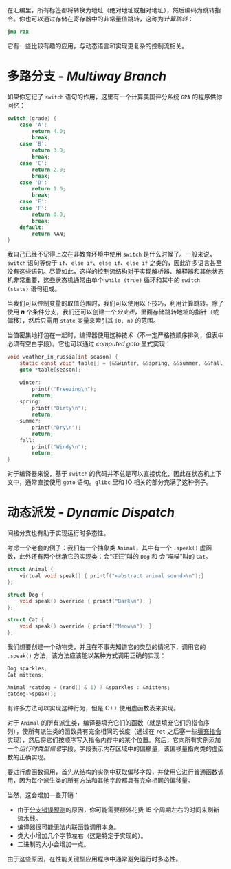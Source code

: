 在汇编里，所有标签都将转换为地址（绝对地址或相对地址），然后编码为跳转指令。你也可以通过存储在寄存器中的非常量值跳转，这称为*计算跳转*：

```asm
jmp rax
```

它有一些比较有趣的应用，与动态语言和实现更复杂的控制流相关。

# 多路分支 - *Multiway Branch*

如果你忘记了 `switch` 语句的作用，这里有一个计算美国评分系统 `GPA` 的程序供你回忆：

```C
switch (grade) {
    case 'A':
        return 4.0;
        break;
    case 'B':
        return 3.0;
        break;
    case 'C':
        return 2.0;
        break;
    case 'D':
        return 1.0;
        break;
    case 'E':
    case 'F':
        return 0.0;
        break;
    default:
        return NAN;
}
```

我自己已经不记得上次在非教育环境中使用 `switch` 是什么时候了。一般来说，`switch` 语句等价于 `if`、`else if`、`else if`、`else if` 之类的，因此许多语言甚至没有这些语句。尽管如此，这样的控制流结构对于实现解析器、解释器和其他状态机非常重要，这些状态机通常由单个 `while (true)` 循环和其中的 `switch (state)` 语句组成。

当我们可以控制变量的取值范围时，我们可以使用以下技巧，利用计算跳转。除了使用 ***n*** 个条件分支，我们还可以创建一个*分支表*，里面存储跳转地址的指针（或偏移），然后只需用 `state` 变量来索引其 `[0, n)` 的范围。

当值密集地打包在一起时，编译器使用这种技术（不一定严格按顺序排列，但表中必须有空白字段）。它也可以通过 *computed goto* 显式实现：

```C
void weather_in_russia(int season) {
    static const void* table[] = {&&winter, &&spring, &&summer, &&fall};
    goto *table[season];
	
    winter:
        printf("Freezing\n");
        return;
    spring:
        printf("Dirty\n");
        return;
    summer:
        printf("Dry\n");
        return;
    fall:
        printf("Windy\n");
        return;
}
```

对于编译器来说，基于 `switch` 的代码并不总是可以直接优化，因此在状态机上下文中，通常直接使用 `goto` 语句。`glibc` 里和 IO 相关的部分充满了这种例子。

# 动态派发 - *Dynamic Dispatch*

间接分支也有助于实现运行时多态性。

考虑一个老套的例子：我们有一个抽象类 `Animal`，其中有一个 `.speak()` 虚函数，此外还有两个继承它的实现类：会“汪汪”叫的 `Dog` 和 会“喵喵”叫的 `Cat`。

```C
struct Animal {
    virtual void speak() { printf("<abstract animal sound>\n");}
};

struct Dog {
    void speak() override { printf("Bark\n"); }
};

struct Cat {
    void speak() override { printf("Meow\n"); }
};
```

我们想要创建一个动物类，并且在不事先知道它的类型的情况下，调用它的 `.speak()` 方法，该方法应该能以某种方式调用正确的实现：

```C
Dog sparkles;
Cat mittens;

Animal *catdog = (rand() & 1) ? &sparkles : &mittens;
catdog->speak();
```

有许多方法可以实现这种行为，但是 C++ 使用虚函数表来实现。

对于 `Animal` 的所有派生类，编译器填充它们的函数（就是填充它们的指令序列），使所有派生类的函数具有完全相同的长度（通过在 `ret` 之后塞一些[填充指令](https://en.algorithmica.org/hpc/architecture/layout)实现），然后将它们按顺序写入指令内存中的某个位置。然后，它向所有实例添加一个*运行时类型信息*字段，字段表示内存区域中的偏移量，该偏移量指向类的虚函数的正确实现。

要进行虚函数调用，首先从结构的实例中获取偏移字段，并使用它进行普通函数调用，因为每个派生类的所有方法和其他字段都具有完全相同的偏移量。

当然，这会增加一些开销：

+ 由于[分支错误预测](https://en.algorithmica.org/hpc/pipelining)的原因，你可能需要额外花费 15 个周期左右的时间来刷新流水线。
+ 编译器很可能无法内联函数调用本身。
+ 类大小增加几个字节左右（这是特定于实现的）。
+ 二进制的大小会增加一点。

由于这些原因，在性能关键型应用程序中通常避免运行时多态性。